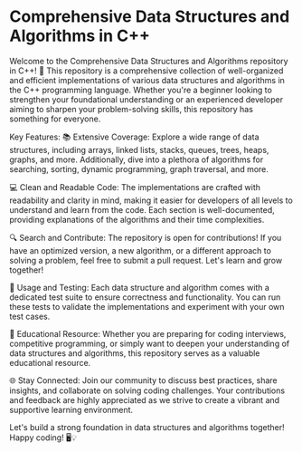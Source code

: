 # Comprehensive Data Structures and Algorithms in C++

Welcome to the Comprehensive Data Structures and Algorithms repository in C++! 🚀 This repository is a comprehensive collection of well-organized and efficient implementations of various data structures and algorithms in the C++ programming language. Whether you're a beginner looking to strengthen your foundational understanding or an experienced developer aiming to sharpen your problem-solving skills, this repository has something for everyone.

Key Features:
📚 Extensive Coverage: Explore a wide range of data structures, including arrays, linked lists, stacks, queues, trees, heaps, graphs, and more. Additionally, dive into a plethora of algorithms for searching, sorting, dynamic programming, graph traversal, and more.

💻 Clean and Readable Code: The implementations are crafted with readability and clarity in mind, making it easier for developers of all levels to understand and learn from the code. Each section is well-documented, providing explanations of the algorithms and their time complexities.

🔍 Search and Contribute: The repository is open for contributions! If you have an optimized version, a new algorithm, or a different approach to solving a problem, feel free to submit a pull request. Let's learn and grow together!

🔧 Usage and Testing: Each data structure and algorithm comes with a dedicated test suite to ensure correctness and functionality. You can run these tests to validate the implementations and experiment with your own test cases.

📘 Educational Resource: Whether you are preparing for coding interviews, competitive programming, or simply want to deepen your understanding of data structures and algorithms, this repository serves as a valuable educational resource.

🌐 Stay Connected: Join our community to discuss best practices, share insights, and collaborate on solving coding challenges. Your contributions and feedback are highly appreciated as we strive to create a vibrant and supportive learning environment.

Let's build a strong foundation in data structures and algorithms together! Happy coding! 🖥️💡
